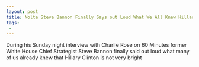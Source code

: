 ```yaml
---
layout: post
title: Nolte Steve Bannon Finally Says out Loud What We All Knew Hillary Clintons Not Very Bright
tags:
 -
---
```

During his Sunday night interview with Charlie Rose on 60 Minutes former White House Chief Strategist Steve Bannon finally said out loud what many of us already knew that Hillary Clinton is not very bright
